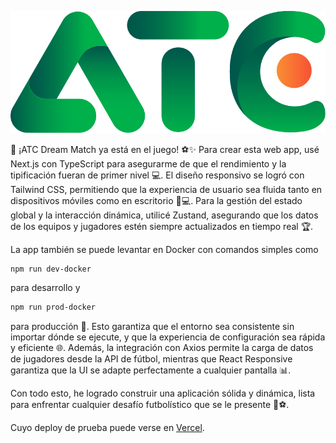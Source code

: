 ![LOGO ATC](/public/images/LOGO_SIN_CLAIM.svg)

🚀 ¡ATC Dream Match ya está en el juego! ⚽️✨
Para crear esta web app, usé Next.js con TypeScript para asegurarme de que el rendimiento y la tipificación fueran de primer nivel 💻.
El diseño responsivo se logró con Tailwind CSS, permitiendo que la experiencia de usuario sea fluida tanto en dispositivos móviles como en escritorio 📱💻.
Para la gestión del estado global y la interacción dinámica, utilicé Zustand, asegurando que los datos de los equipos y jugadores estén siempre actualizados en tiempo real 🏆.

La app también se puede levantar en Docker con comandos simples como

```bash
npm run dev-docker
```

para desarrollo y

```bash
npm run prod-docker
```

para producción 🔄. Esto garantiza que el entorno sea consistente sin importar dónde se ejecute, y que la experiencia de configuración sea rápida y eficiente 🌐.
Además, la integración con Axios permite la carga de datos de jugadores desde la API de fútbol, mientras que React Responsive garantiza que la UI se adapte perfectamente a cualquier pantalla 📊.

Con todo esto, he logrado construir una aplicación sólida y dinámica, lista para enfrentar cualquier desafío futbolístico que se le presente 🥇⚽️.

Cuyo deploy de prueba puede verse en [Vercel](https://dream-match-git-main-nicolascalvo73s-projects.vercel.app/).
